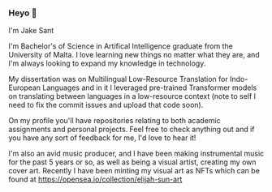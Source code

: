 ### Heyo 👋

I'm Jake Sant

I'm Bachelor's of Science in Artifical Intelligence graduate from the University of Malta. I love learning new things no matter what
they are, and I'm always looking to expand my knowledge in technology.

My dissertation was on Multilingual Low-Resource Translation for Indo-European Languages and in it I leveraged pre-trained Transformer models on translating between languages in a low-resource context (note to self I need to fix the commit issues and upload that code soon).

On my profile you'll have repositories relating to both academic assignments and personal projects. Feel free to check anything out and if you
have any sort of feedback for me, I'd love to hear it!

I'm also an avid music producer, and I have been making instrumental music for the past 5 years or so, as well as being a visual artist, creating my own cover art. Recently I have been minting my visual art as NFTs which can be found at https://opensea.io/collection/elijah-sun-art


<!--
**jakesant/jakesant** is a ✨ _special_ ✨ repository because its `README.md` (this file) appears on your GitHub profile.

Here are some ideas to get you started:

- 🔭 I’m currently working on ...
- 🌱 I’m currently learning ...
- 👯 I’m looking to collaborate on ...
- 🤔 I’m looking for help with ...
- 💬 Ask me about ...
- 📫 How to reach me: ...
- 😄 Pronouns: ...
- ⚡ Fun fact: ...
-->

